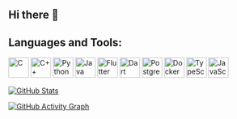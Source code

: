 ## Hi there 👋



## Languages and Tools:

<p align="left">
  <img src="https://img.icons8.com/color/48/000000/c-programming.png" alt="C" width="40" height="40"/>
  <img src="https://img.icons8.com/color/48/000000/c-plus-plus-logo.png" alt="C++" width="40" height="40"/>
  <img src="https://img.icons8.com/color/48/000000/python.png" alt="Python" width="40" height="40"/>
  <img src="https://img.icons8.com/color/48/000000/java-coffee-cup-logo.png" alt="Java" width="40" height="40"/>
  <img src="https://img.icons8.com/color/48/000000/flutter.png" alt="Flutter" width="40" height="40"/>
  <img src="https://img.icons8.com/color/48/000000/dart.png" alt="Dart" width="40" height="40"/>
  <img src="https://img.icons8.com/color/48/000000/postgreesql.png" alt="PostgreSQL" width="40" height="40"/>
  <img src="https://img.icons8.com/color/48/000000/docker.png" alt="Docker" width="40" height="40"/>
  <img src="https://img.icons8.com/color/48/000000/typescript.png" alt="TypeScript" width="40" height="40"/>
  <img src="https://img.icons8.com/color/48/000000/javascript.png" alt="JavaScript" width="40" height="40"/>
</p>






[![GitHub Stats](https://github-readme-stats.vercel.app/api?username=bahribirer&show_icons=true&theme=radical)](https://github.com/bahribirer)



























[![GitHub Activity Graph](https://activity-graph.herokuapp.com/graph?username=bahribirer&theme=github)](https://github.com/bahribirer)



